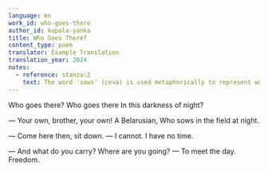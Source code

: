 ```yaml
---
language: en
work_id: who-goes-there
author_id: kupala-yanka
title: Who Goes There?
content_type: poem
translator: Example Translation
translation_year: 2024
notes:
  - reference: stanza:2
    text: The word 'sows' (сеча) is used metaphorically to represent working for the future of the nation.
---
```


Who goes there? Who goes there
In this darkness of night?

— Your own, brother, your own! A Belarusian,
Who sows in the field at night.

— Come here then, sit down.
— I cannot. I have no time.

— And what do you carry? Where are you going?
— To meet the day. Freedom.
